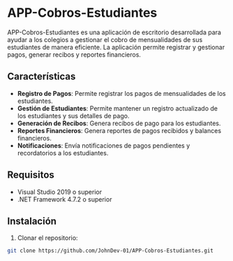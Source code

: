 # APP-Cobros-Estudiantes

APP-Cobros-Estudiantes es una aplicación de escritorio desarrollada para ayudar a los colegios a gestionar el cobro de mensualidades de sus estudiantes de manera eficiente. La aplicación permite registrar y gestionar pagos, generar recibos y reportes financieros.

## Características

- **Registro de Pagos**: Permite registrar los pagos de mensualidades de los estudiantes.
- **Gestión de Estudiantes**: Permite mantener un registro actualizado de los estudiantes y sus detalles de pago.
- **Generación de Recibos**: Genera recibos de pago para los estudiantes.
- **Reportes Financieros**: Genera reportes de pagos recibidos y balances financieros.
- **Notificaciones**: Envía notificaciones de pagos pendientes y recordatorios a los estudiantes.

## Requisitos

- Visual Studio 2019 o superior
- .NET Framework 4.7.2 o superior

## Instalación

1. Clonar el repositorio:

```bash
git clone https://github.com/JohnDev-01/APP-Cobros-Estudiantes.git
